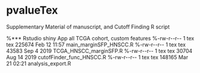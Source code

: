 # pvalueTex
Supplementary Material of manuscript, and Cutoff Finding R script

%*** Rstudio shiny App all TCGA cohort, custom features
%-rw-r--r-- 1 tex tex 225674 Feb 12 11:57 main_marginSFP_HNSCC.R
%-rw-r--r-- 1 tex tex  43583 Sep  4  2019 TCGA_HNSCC_marginSFP.R
%-rw-r--r-- 1 tex tex  30704 Aug 14  2019 cutofFinder_func_HNSCC.R
%-rw-r--r-- 1 tex tex 148165 Mar 21 02:21 analysis_export.R
